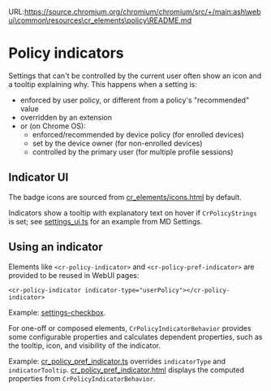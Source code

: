 URL:https://source.chromium.org/chromium/chromium/src/+/main:ash\webui\common\resources\cr_elements\policy\README.md
# Policy indicators

Settings that can't be controlled by the current user often show an icon and a
tooltip explaining why. This happens when a setting is:

* enforced by user policy, or different from a policy's "recommended" value
* overridden by an extension
* or (on Chrome OS):
    * enforced/recommended by device policy (for enrolled devices)
    * set by the device owner (for non-enrolled devices)
    * controlled by the primary user (for multiple profile sessions)

## Indicator UI

The badge icons are sourced from [cr_elements/icons.html] by default.

Indicators show a tooltip with explanatory text on hover if `CrPolicyStrings`
is set; see [settings_ui.ts] for an example from MD Settings.

## Using an indicator

Elements like `<cr-policy-indicator>` and `<cr-policy-pref-indicator>` are
provided to be reused in WebUI pages:

    <cr-policy-indicator indicator-type="userPolicy"></cr-policy-indicator>

Example: [settings-checkbox].

For one-off or composed elements, `CrPolicyIndicatorBehavior` provides some
configurable properties and calculates dependent properties, such as the
tooltip, icon, and visibility of the indicator.

Example: [cr_policy_pref_indicator.ts] overrides `indicatorType` and
`indicatorTooltip`. [cr_policy_pref_indicator.html] displays the computed
properties from `CrPolicyIndicatorBehavior`.


[cr_elements/icons.html]: ../icons.html
[settings_ui.ts]: /chrome/browser/resources/settings/settings_ui/settings_ui.ts
[settings-checkbox]: /chrome/browser/resources/settings/controls/settings_checkbox.html
[cr_policy_pref_indicator.ts]: cr_policy_pref_indicator.ts
[cr_policy_pref_indicator.html]: cr_policy_pref_indicator.html
